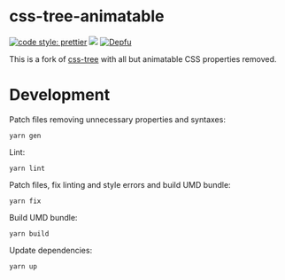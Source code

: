 # css-tree-animatable

[![code style: prettier](https://img.shields.io/badge/code_style-prettier-ff69b4.svg?style=flat-square)](https://github.com/prettier/prettier)
[![](https://img.shields.io/npm/v/css-tree-animatable.svg)](https://www.npmjs.com/package/css-tree-animatable)
[![Depfu](https://badges.depfu.com/badges/017c3c2b9238952382ecc432e9fdbf85/count.svg)](https://depfu.com/github/webanimate/css-tree-animatable?project_id=12847)

This is a fork of [css-tree](https://www.npmjs.com/package/css-tree) with all but animatable CSS properties removed.

# Development

Patch files removing unnecessary properties and syntaxes:

```shell script
yarn gen
```

Lint:

```shell script
yarn lint
```

Patch files, fix linting and style errors and build UMD bundle:

```shell script
yarn fix
```

Build UMD bundle:

```shell script
yarn build
```

Update dependencies:

```shell script
yarn up
```
